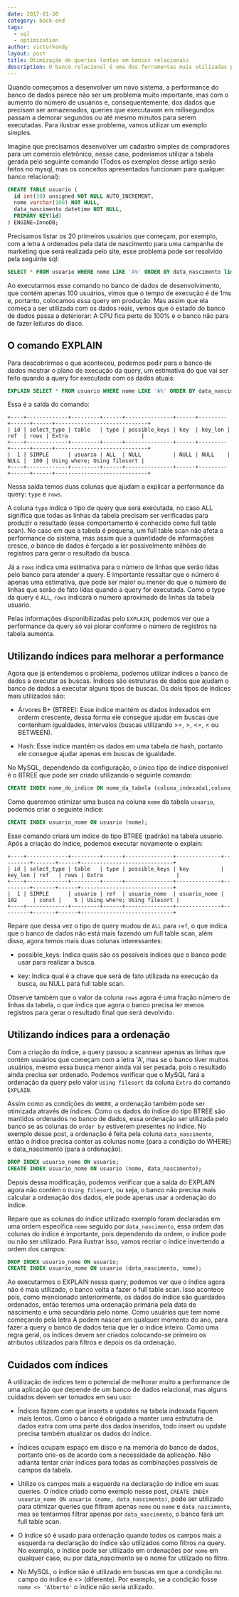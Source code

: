 ```yaml
---
date: 2017-01-30
category: back-end
tags:
  - sql
  - optimization
author: victorkendy
layout: post
title: Otimização de queries lentas em bancos relacionais
description: O banco relacional é uma das ferramentas mais utilizadas para o armazenamento de dados em aplicações, porém sem o devido cuidado, a performance dessas ferramentas pode sofrer caso os dados sejam inseridos sem o devido cuidado. Nesse post teremos uma introdução prática aos índices como uma forma de otimização de buscas.
---
```


Quando começamos a desenvolver um novo sistema, a performance do banco de dados parece não ser um problema muito importante,
mas com o aumento do número de usuários e, consequentemente, dos dados que precisam ser armazenados, queries que executavam
em milisegundos passam a demorar segundos ou até mesmo minutos para serem executadas. Para ilustrar esse problema, vamos
utilizar um exemplo simples.

Imagine que precisamos desenvolver um cadastro simples de compradores para um comércio eletrônico, nesse caso, poderíamos
utilizar a tabela gerada pelo seguinte comando (Todos os exemplos desse artigo serão feitos no mysql, mas os conceitos
apresentados funcionam para qualquer banco relacional):

```sql
CREATE TABLE usuario (
  id int(10) unsigned NOT NULL AUTO_INCREMENT,
  nome varchar(100) NOT NULL,
  data_nascimento datetime NOT NULL,
  PRIMARY KEY(id)
) ENGINE=InnoDB;
```
Precisamos listar os 20 primeiros usuários que começam, por exemplo, com a letra `A` ordenados pela data de nascimento para uma campanha de marketing que
será realizada pelo site, esse problema pode ser resolvido pela seguinte sql:
```sql
SELECT * FROM usuario WHERE nome LIKE 'A%' ORDER BY data_nascimento limit 20;
```
Ao executarmos esse comando no banco de dados de desenvolvimento, que contém apenas 100 usuários, vimos que o tempo de execução é de 1ms e,
portanto, colocamos essa query em produção. Mas assim que ela começa a ser utilizada com os dados reais, vemos que o estado do banco de dados
passa a deteriorar: A CPU fica perto de 100% e o banco não para de fazer leituras do disco.

## O comando EXPLAIN

Para descobrirmos o que aconteceu, podemos pedir para o banco de dados mostrar o plano de execução da query, um estimativa do que vai ser feito
quando a query for executada com os dados atuais:

```sql
EXPLAIN SELECT * FROM usuario WHERE nome LIKE 'A%' ORDER BY data_nascimento limit 20;
```
Essa é a saída do comando:

```
+----+-------------+---------+------+---------------+------+---------+------+------+-----------------------------+
| id | select_type | table   | type | possible_keys | key  | key_len | ref  | rows | Extra                       |
+----+-------------+---------+------+---------------+------+---------+------+------+-----------------------------+
|  1 | SIMPLE      | usuario | ALL  | NULL          | NULL | NULL    | NULL |  100 | Using where; Using filesort |
+----+-------------+---------+------+---------------+------+---------+------+------+-----------------------------+
```
Nessa saída temos duas colunas que ajudam a explicar a performance da query: `type` e `rows`.

A coluna `type` indica o tipo de query que será executada, no caso ALL significa que todas as linhas da tabela precisam ser verificadas para produzir
o resultado (esse comportamento é conhecido como full table scan). No caso em que a tabela é pequena, um full table scan não afeta a performance do sistema,
mas assim que a quantidade de informações cresce, o banco de dados é forçado a ler possivelmente milhões de registros para gerar o resultado da busca.

Já a `rows` indica uma estimativa para o número de linhas que serão lidas pelo banco para atender a query. É importante ressaltar que o número é apenas
uma estimativa, que pode ser maior ou menor do que o número de linhas que serão de fato lidas quando a query for executada. Como o type da query é `ALL`,
`rows` indicará o número aproximado de linhas da tabela usuario.

Pelas informações disponibilizadas pelo `EXPLAIN`, podemos ver que a performance da query só vai piorar conforme o número de registros na tabela aumenta.

## Utilizando índices para melhorar a performance

Agora que já entendemos o problema, podemos utilizar índices o banco de dados a executar as buscas. Índices são estruturas de dados que ajudam o banco de dados
a executar alguns tipos de buscas. Os dois tipos de índices mais utilizados são:

 - Árvores B+ (BTREE): Esse índice mantém os dados indexados em orderm crescente, dessa forma ele consegue ajudar em buscas que contenham igualdades, intervalos
 (buscas utilizando >=, >, <=, < ou BETWEEN).

 - Hash: Esse índice mantém os dados em uma tabela de hash, portanto ele consegue ajudar apenas em buscas de igualdade.

No MySQL, dependendo da configuração, o único tipo de índice disponível é o BTREE que pode ser criado utilizando o seguinte comando:

```sql
CREATE INDEX nome_do_indice ON nome_da_tabela (coluna_indexada1,coluna_indexada2,...);
```

Como queremos otimizar uma busca na coluna `nome` da tabela `usuario`, podemos criar o seguinte índice:

```sql
CREATE INDEX usuario_nome ON usuario (nome);
```
Esse comando criará um índice do tipo BTREE (padrão) na tabela usuario. Após a criação do índice, podemos executar novamente o explain:

``` TODO
+----+-------------+---------+------+---------------+--------------+---------+-------+------+-----------------------------+
| id | select_type | table   | type | possible_keys | key          | key_len | ref   | rows | Extra                       |
+----+-------------+---------+------+---------------+--------------+---------+-------+------+-----------------------------+
|  1 | SIMPLE      | usuario | ref  | usuario_nome  | usuario_nome | 102     | const |    5 | Using where; Using filesort |
+----+-------------+---------+------+---------------+--------------+---------+-------+------+-----------------------------+
```

Repare que dessa vez o tipo de query mudou de `ALL` para `ref`, o que indica que o banco de dados não está mais fazendo um full table
scan, além disso, agora temos mais duas colunas interessantes:

 - possible_keys: Indica quais são os possíveis índices que o banco pode usar para realizar a busca.

 - key: Indica qual é a chave que será de fato utilizada na execução da busca, ou NULL para full table scan.

Observe também que o valor da coluna `rows` agora é uma fração número de linhas da tabela, o que indica que agora o banco precisa ler menos
registros para gerar o resultado final que será devolvido.

## Utilizando índices para a ordenação

Com a criação do índice, a query passou a scannear apenas as linhas que contém usuários que começam com a letra 'A', mas se o banco tiver muitos usuários,
mesmo essa busca menor ainda vai ser pesada, pois o resultado ainda precisa ser ordenado. Podemos verificar que o MySQL fará a ordenação da query pelo valor
`Using filesort` da coluna `Extra` do comando `EXPLAIN`.

Assim como as condições do `WHERE`, a ordenação também pode ser otimizada através de índices. Como os dados do índice do tipo BTREE são mantidos ordenados no
banco de dados, essa ordenação ser utilizada pelo banco se as colunas do `order by` estiverem presentes no índice. No exemplo desse post, a ordenação é feita
pela coluna `data_nascimento`, então o índice precisa conter as colunas nome (para a condição do WHERE) e data_nascimento (para a ordenação).

```sql
DROP INDEX usuario_nome ON usuario;
CREATE INDEX usuario_nome ON usuario (nome, data_nascimento);
```
Depois dessa modificação, podemos verificar que a saída do EXPLAIN agora não contém o `Using filesort`, ou seja, o banco não precisa mais calcular a ordenação
dos dados, ele pode apenas usar a ordenação do índice.

Repare que as colunas do índice utilizado exemplo foram declaradas em uma ordem específica `nome` seguido por `data_nascimento`, essa ordem das colunas do índice
é importante, pois dependendo da ordem, o índice pode ou não ser utilizado. Para ilustrar isso, vamos recriar o índice invertendo a ordem dos campos:
```sql
DROP INDEX usuario_nome ON usuario;
CREATE INDEX usuario_nome ON usuario (data_nascimento, nome);
```
Ao executarmos o EXPLAIN nessa query, podemos ver que o índice agora não é mais utilizado, o banco volta a fazer o full table scan. Isso acontece pois, como mencionado
anteriormente, os dados do índice são guardados ordenados, então teremos uma ordenação primária pela data de nascimento e uma secundária pelo nome. Como usuários que tem
nome começando pela letra A podem nascer em qualquer momento do ano, para fazer a query o banco de dados teria que ler o índice inteiro. Como uma regra geral, os índices
devem ser criados colocando-se primeiro os atributos utilizados para filtros e depois os da ordenação.

## Cuidados com índices

A utilização de índices tem o potencial de melhorar muito a performance de uma aplicação que depende de um banco de dados relacional, mas alguns cuidados devem ser tomados
em seu uso:

 - Índices fazem com que inserts e updates na tabela indexada fiquem mais lentos. Como o banco é obrigado a manter uma estrututra de dados extra com uma parte dos dados inseridos,
 todo insert ou update precisa também atualizar os dados do índice.

 - Índices ocupam espaço em disco e na memória do banco de dados, portanto crie-os de acordo com a necessidade da aplicação. Não adianta tentar criar índices para todas as
 combinações possíveis de campos da tabela.

 - Utilize os campos mais a esquerda na declaração do índice em suas queries. O índice criado como exemplo nesse post, `CREATE INDEX usuario_nome ON usuario (nome, data_nascimento)`,
 pode ser utilizado para otimizar queries que filtram apenas `nome` ou `nome` e `data_nascimento`, mas se tentarmos filtrar apenas por `data_nascimento`, o banco fará um full table scan.

 - O índice só é usado para ordenação quando todos os campos mais a esquerda na declaração do índice são utilizados como filtros na query. No exemplo, o índice pode ser utilizado em
 ordenações por `nome` em qualquer caso, ou por data_nascimento se o nome for utilizado no filtro.

 - No MySQL, o índice não é utilizado em buscas em que a condição no campo do índice é <> (diferente). Por exemplo, se a condição fosse `nome <> 'Alberto'` o índice não seria utilizado.
